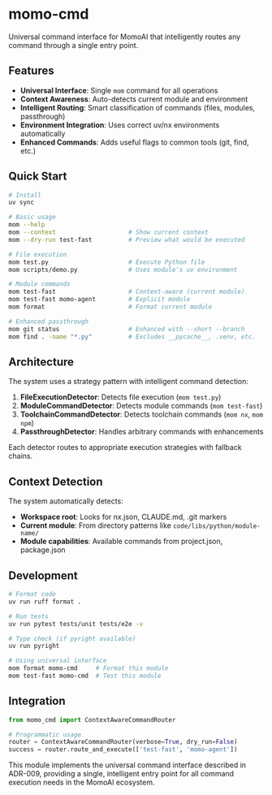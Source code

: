 # momo-cmd

Universal command interface for MomoAI that intelligently routes any command through a single entry point.

## Features

- **Universal Interface**: Single `mom` command for all operations
- **Context Awareness**: Auto-detects current module and environment
- **Intelligent Routing**: Smart classification of commands (files, modules, passthrough)
- **Environment Integration**: Uses correct uv/nx environments automatically
- **Enhanced Commands**: Adds useful flags to common tools (git, find, etc.)

## Quick Start

```bash
# Install
uv sync

# Basic usage
mom --help
mom --context                    # Show current context
mom --dry-run test-fast          # Preview what would be executed

# File execution
mom test.py                      # Execute Python file
mom scripts/demo.py              # Uses module's uv environment

# Module commands  
mom test-fast                    # Context-aware (current module)
mom test-fast momo-agent         # Explicit module
mom format                       # Format current module

# Enhanced passthrough
mom git status                   # Enhanced with --short --branch
mom find . -name "*.py"          # Excludes __pycache__, .venv, etc.
```

## Architecture

The system uses a strategy pattern with intelligent command detection:

1. **FileExecutionDetector**: Detects file execution (`mom test.py`)
2. **ModuleCommandDetector**: Detects module commands (`mom test-fast`)
3. **ToolchainCommandDetector**: Detects toolchain commands (`mom nx`, `mom npm`)
4. **PassthroughDetector**: Handles arbitrary commands with enhancements

Each detector routes to appropriate execution strategies with fallback chains.

## Context Detection

The system automatically detects:
- **Workspace root**: Looks for nx.json, CLAUDE.md, .git markers
- **Current module**: From directory patterns like `code/libs/python/module-name/`
- **Module capabilities**: Available commands from project.json, package.json

## Development

```bash
# Format code
uv run ruff format .

# Run tests
uv run pytest tests/unit tests/e2e -v

# Type check (if pyright available)
uv run pyright

# Using universal interface
mom format momo-cmd     # Format this module
mom test-fast momo-cmd  # Test this module
```

## Integration

```python
from momo_cmd import ContextAwareCommandRouter

# Programmatic usage
router = ContextAwareCommandRouter(verbose=True, dry_run=False)
success = router.route_and_execute(['test-fast', 'momo-agent'])
```

This module implements the universal command interface described in ADR-009, providing a single, intelligent entry point for all command execution needs in the MomoAI ecosystem.
